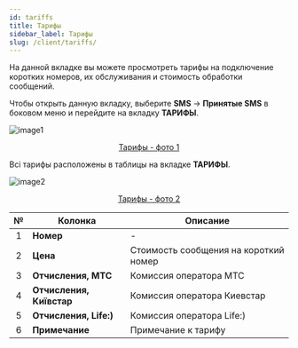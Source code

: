 ```yaml
---
id: tariffs
title: Тарифы
sidebar_label: Тарифы
slug: /client/tariffs/
---
```


На данной вкладке вы можете просмотреть тарифы на подключение коротких номеров, их обслуживания и стоимость обработки сообщений.

Чтобы открыть данную вкладку, выберите **SMS** → **Принятые SMS** в боковом меню и перейдите на вкладку **ТАРИФЫ**.

![image1](/img/ru/client_incoming_sms_tariffs/image1.png "Тарифы") <center><u>Тарифы - фото 1</u></center>

Всі тарифы расположены в таблицы на вкладке **ТАРИФЫ**.

![image2](/img/ru/client_incoming_sms_tariffs/image2.png "Тарифы") <center><u>Тарифы - фото 2</u></center>

|  №  | Колонка | Описание |
| :-: | ------- | -------- |
| 1 | **Номер** | - |
| 2 | **Цена** | Стоимость сообщения на короткий номер |
| 3 | **Отчисления, МТС** | Комиссия оператора МТС |
| 4 | **Отчисления, Київстар** | Комиссия оператора Киевстар |
| 5 | **Отчисления, Life:)** | Комиссия оператора Life:) |
| 6 | **Примечание** | Примечание к тарифу |
